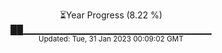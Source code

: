 <p align="center">
⏳Year Progress (8.22 %) <br>
██▁▁▁▁▁▁▁▁▁▁▁▁▁▁▁▁▁▁▁▁▁▁▁▁▁▁▁▁ <br>
<sub>Updated: Tue, 31 Jan 2023 00:09:02 GMT</sub>
</p>


